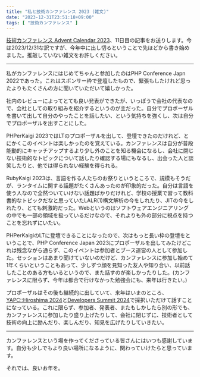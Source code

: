 ```yaml
---
title: "私と技術カンファレンス 2023 (雑文)"
date: "2023-12-31T23:51:18+09:00"
tags: [ "技術カンファレンス" ]
---
```


[技術カンファレンス Advent Calendar 2023](https://qiita.com/advent-calendar/2023/tech-conference)、11日目の記事をお送りします。今は2023/12/31な訳ですが、今年中に出し切るということで先ほどから書き始めました。推敲していない雑文をお許しください。

---

私がカンファレンスにはじめてちゃんと参加したのはPHP Conference Japn 2022であった。これはスポンサー枠で登壇したもので、緊張もしたけれど思ったよりもたくさんの方に聞いていただいて嬉しかった。

社内のレビューによってとても良い発表ができたが、いっぽうで会社の代表なので、会社としての取り組みを紹介するというのが主だった。自分でプロポーザルを書いて出して自分のやったことを話したい、という気持ちを強くし、次は自分でプロポーザルを出すことにした。

PHPerKaigi 2023ではLTのプロポーザルを出して、登壇できたのだけれど、とにかくこのイベントは楽しかったのを覚えている。カンファレンスは自分が普段能動的にキャッチアップするより少し外のことを知る機会になるし、会社に閉じない技術的なトピックについて話したり確認する場にもなるし、出会った人と談笑したりと、他では得られない経験を得られる。

RubyKaigi 2023は、言語を作る人たちのお祭りというところで、規模もそうだが、ランタイムに関する話題がたくさんあったのが印象的だった。自分は言語を使う人なので全然ついていけない話題ばかりだけれど、学校の授業で習って教科書的なトピックだなと思っていたLALR(1)構文解析の今をしれたり、JITの今をしれたり、とても刺激的だった。Webというのはソフトウェアエンジニアリングの中でも一部の領域を扱っているだけなので、それよりも外の部分に視点を持つことを忘れずにいたい。

PHPerKaigiのLTに登壇できることになったので、次はもっと長い枠の登壇をということで、PHP Conference Japan 2023にプロポーザルを出してみたけどこれは残念ながら通らず、このイベントは参加者とブース運営の人として参加した。セッションはあまり聞けていないのだけど、カンファレンスに参加し始めて1年くらいということもあって、少しずつ顔を見知った友人や知り合い、以前話したことのある方もいるというので、また話すのが楽しかったりした。(カンファレンスに限らず、今年は都合で行けなかった勉強会にも、来年は行きたい。)

プロポーザルはその後も継続的に出していて、来年はいまのところ、[YAPC::Hiroshima 2024](https://fortee.jp/yapc-hiroshima-2024/proposal/0e545260-61e1-465e-951c-91d6afb7782c)と[Developers Summit 2024](https://event.shoeisha.jp/devsumi/20240215/session/4834)で採択いただけて話すことになっている。これに限らず、参加者、発表者、またもしかしたら別の形でも、カンファレンスに参加したり盛り上げたりして、会社に閉じずに、技術者として技術の向上に励んだり、楽しんだり、知見を広げたりしていきたい。

---

カンファレンスという場を作ってくださっている皆さんにはいつも感謝しています。自分も少しでもより良い場所になるように、関わっていけたらと思っています。

それでは、良いお年を。

